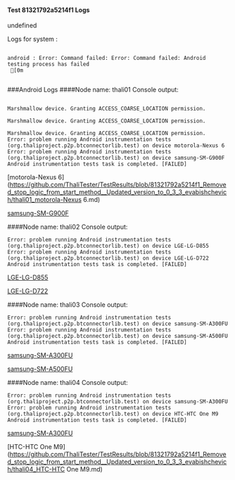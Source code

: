 #### Test 81321792a5214f1 Logs

undefined

Logs for system : 
```

android : Error: Command failed: Error: Command failed: Android testing process has failed
 [0m


```
###Android Logs
####Node name: thali01
Console output:
```

Marshmallow device. Granting ACCESS_COARSE_LOCATION permission.

Marshmallow device. Granting ACCESS_COARSE_LOCATION permission.

Marshmallow device. Granting ACCESS_COARSE_LOCATION permission.
Error: problem running Android instrumentation tests (org.thaliproject.p2p.btconnectorlib.test) on device motorola-Nexus 6 
Error: problem running Android instrumentation tests (org.thaliproject.p2p.btconnectorlib.test) on device samsung-SM-G900F 
Android instrumentation tests task is completed. [FAILED]
```
[motorola-Nexus 6](https://github.com/ThaliTester/TestResults/blob/81321792a5214f1_Removed_stop_logic_from_start_method__Updated_version_to_0_3_3_evabishchevich/thali01_motorola-Nexus 6.md)

[samsung-SM-G900F](https://github.com/ThaliTester/TestResults/blob/81321792a5214f1_Removed_stop_logic_from_start_method__Updated_version_to_0_3_3_evabishchevich/thali01_samsung-SM-G900F.md)

####Node name: thali02
Console output:
```
Error: problem running Android instrumentation tests (org.thaliproject.p2p.btconnectorlib.test) on device LGE-LG-D855 
Error: problem running Android instrumentation tests (org.thaliproject.p2p.btconnectorlib.test) on device LGE-LG-D722 
Android instrumentation tests task is completed. [FAILED]
```
[LGE-LG-D855](https://github.com/ThaliTester/TestResults/blob/81321792a5214f1_Removed_stop_logic_from_start_method__Updated_version_to_0_3_3_evabishchevich/thali02_LGE-LG-D855.md)

[LGE-LG-D722](https://github.com/ThaliTester/TestResults/blob/81321792a5214f1_Removed_stop_logic_from_start_method__Updated_version_to_0_3_3_evabishchevich/thali02_LGE-LG-D722.md)

####Node name: thali03
Console output:
```
Error: problem running Android instrumentation tests (org.thaliproject.p2p.btconnectorlib.test) on device samsung-SM-A300FU 
Error: problem running Android instrumentation tests (org.thaliproject.p2p.btconnectorlib.test) on device samsung-SM-A500FU 
Android instrumentation tests task is completed. [FAILED]
```
[samsung-SM-A300FU](https://github.com/ThaliTester/TestResults/blob/81321792a5214f1_Removed_stop_logic_from_start_method__Updated_version_to_0_3_3_evabishchevich/thali03_samsung-SM-A300FU.md)

[samsung-SM-A500FU](https://github.com/ThaliTester/TestResults/blob/81321792a5214f1_Removed_stop_logic_from_start_method__Updated_version_to_0_3_3_evabishchevich/thali03_samsung-SM-A500FU.md)

####Node name: thali04
Console output:
```
Error: problem running Android instrumentation tests (org.thaliproject.p2p.btconnectorlib.test) on device samsung-SM-A300FU 
Error: problem running Android instrumentation tests (org.thaliproject.p2p.btconnectorlib.test) on device HTC-HTC One M9 
Android instrumentation tests task is completed. [FAILED]
```
[samsung-SM-A300FU](https://github.com/ThaliTester/TestResults/blob/81321792a5214f1_Removed_stop_logic_from_start_method__Updated_version_to_0_3_3_evabishchevich/thali04_samsung-SM-A300FU.md)

[HTC-HTC One M9](https://github.com/ThaliTester/TestResults/blob/81321792a5214f1_Removed_stop_logic_from_start_method__Updated_version_to_0_3_3_evabishchevich/thali04_HTC-HTC One M9.md)




